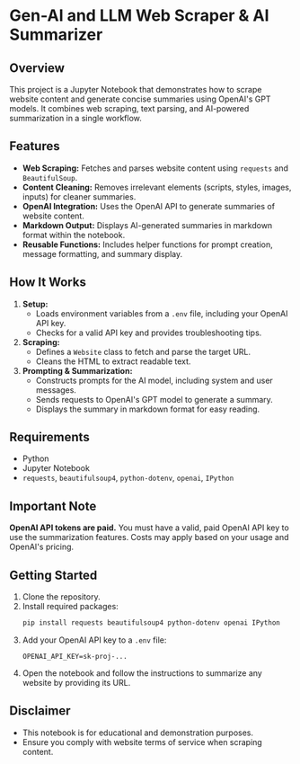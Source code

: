 # Gen-AI and LLM Web Scraper & AI Summarizer

## Overview
This project is a Jupyter Notebook that demonstrates how to scrape website content and generate concise summaries using OpenAI's GPT models. It combines web scraping, text parsing, and AI-powered summarization in a single workflow.

## Features
- **Web Scraping:** Fetches and parses website content using `requests` and `BeautifulSoup`.
- **Content Cleaning:** Removes irrelevant elements (scripts, styles, images, inputs) for cleaner summaries.
- **OpenAI Integration:** Uses the OpenAI API to generate summaries of website content.
- **Markdown Output:** Displays AI-generated summaries in markdown format within the notebook.
- **Reusable Functions:** Includes helper functions for prompt creation, message formatting, and summary display.

## How It Works
1. **Setup:**
   - Loads environment variables from a `.env` file, including your OpenAI API key.
   - Checks for a valid API key and provides troubleshooting tips.
2. **Scraping:**
   - Defines a `Website` class to fetch and parse the target URL.
   - Cleans the HTML to extract readable text.
3. **Prompting & Summarization:**
   - Constructs prompts for the AI model, including system and user messages.
   - Sends requests to OpenAI's GPT model to generate a summary.
   - Displays the summary in markdown format for easy reading.

## Requirements
- Python
- Jupyter Notebook
- `requests`, `beautifulsoup4`, `python-dotenv`, `openai`, `IPython`

## Important Note
**OpenAI API tokens are paid.** You must have a valid, paid OpenAI API key to use the summarization features. Costs may apply based on your usage and OpenAI's pricing.

## Getting Started
1. Clone the repository.
2. Install required packages:
   ```bash
   pip install requests beautifulsoup4 python-dotenv openai IPython
   ```
3. Add your OpenAI API key to a `.env` file:
   ```env
   OPENAI_API_KEY=sk-proj-...
   ```
4. Open the notebook and follow the instructions to summarize any website by providing its URL.

## Disclaimer
- This notebook is for educational and demonstration purposes.
- Ensure you comply with website terms of service when scraping content.

